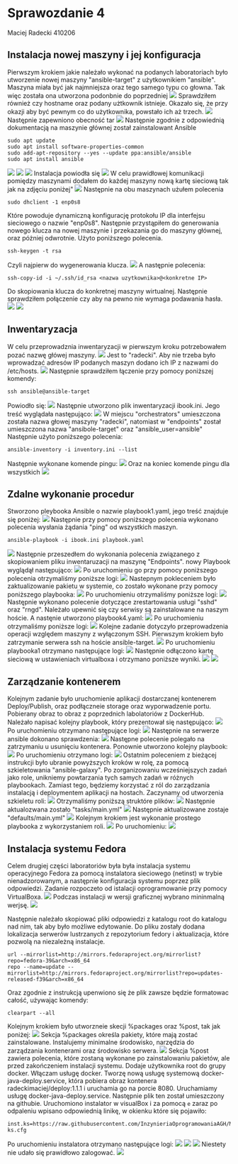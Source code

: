 # Sprawozdanie 4
Maciej Radecki 410206
## Instalacja nowej maszyny i jej konfiguracja
Pierwszym krokiem jakie należało wykonać na podanych laboratoriach było utworzenie nowej maszyny "ansible-target" z użytkownikiem "ansible". Maszyna miała być jak najmniejsza oraz tego samego typu co głowna. Tak więc została ona utworzona podonbnie do poprzedniej
![](../Screeny/4.1.1.1.png)
Sprawdziłem również czy hostname oraz podany użtkownik istnieje. Okazało się, że przy okazji aby być pewnym co do użytkownika, powstało ich aż trzech.
![](../Screeny/4.1.1.2.png)
Następnie zapewniono obecność tar
![](../Screeny/4.1.1.3.png)
Następnie zgodnie z odpowiednią dokumentacją na maszynie głównej został zainstalowant Ansible
```
sudo apt update
sudo apt install software-properties-common
sudo add-apt-repository --yes --update ppa:ansible/ansible
sudo apt install ansible
```
![](../Screeny/4.1.1.4.png)
![](../Screeny/4.1.1.5.png)
![](../Screeny/4.1.1.6.png)
Instalacja powiodła się 
![](../Screeny/4.1.1.7.png)
W celu prawidłowej komunikacji pomiędzy maszynami dodałem do każdej maszyny nową kartę sieciową tak jak na zdjęciu poniżej"
![](../Screeny/4.1.1.8.png)
Następnie na obu maszynach użułem polecenia 
```
sudo dhclient -1 enp0s8
```
Które powoduje dynamiczną konfigurację protokołu IP dla interfejsu sieciowego o nazwie "enp0s8". Następnie przystąpiłem do generowania nowego klucza na nowej maszynie i przekazania go do maszyny głównej, oraz póżniej odwrotnie. Użyto poniższego polecenia.
```
ssh-keygen -t rsa
```
Czyli najpierw do wygenerowania klucza.
![](../Screeny/4.1.1.9.png)
A następnie polecenia:
```
ssh-copy-id -i ~/.ssh/id_rsa <nazwa uzytkownika>@<konkretne IP>
```
Do skopiowania klucza do konkretnej maszyny wirtualnej. Następnie sprawdziłem połączenie czy aby na pewno nie wymaga podawania hasła.
![](../Screeny/4.1.1.10.png)
![](../Screeny/4.1.1.11.png)
## Inwentaryzacja
W celu przeprowadznia inwentaryzacji w pierwszym kroku potrzebowałem pozać nazwę główej maszyny. 
![](../Screeny/4.1.2.1.png)
Jest to "radecki". Aby nie trzeba było wprowadzać adresów IP podanych maszyn dodano ich IP z nazwami do /etc/hosts.
![](../Screeny/4.1.2.2.png)
Następnie sprawdziłem łączenie przy pomocy poniższej komendy:
```
ssh ansible@ansible-target
```
Powiodło się:
![](../Screeny/4.1.2.3.png)
Następnie utworzono plik inwentaryzacji ibook.ini. Jego treść wyglądała następująco:
![](../Screeny/4.1.2.4.png)
W miejscu "orchestrators" umieszczona została nazwa głowej maszyny "radecki", natomiast w "endpoints" został umieszczona nazwa "ansibole-target" oraz "ansible_user=ansible" Następnie użyto poniższego polecenia:
```
ansible-inventory -i inventory.ini --list
```
Następnie wykonane komende pingu:
![](../Screeny/4.1.2.5.png)
Oraz na koniec komende pingu dla wszystkich
![](../Screeny/4.1.2.6.png)
## Zdalne wykonanie procedur 
Stworzono pleybooka Ansible o nazwie playbook1.yaml, jego treść znajduje się poniżej:
![](../Screeny/4.1.3.1.png)
Następnie przy pomocy poniższego polecenia wykonano polecenia wysłania żądania "ping" od wszystkich maszyn.
```
ansible-playbook -i ibook.ini playbook.yaml
```
![](../Screeny/4.1.3.2.png)
Następnie przeszedłem do wykonania polecenia związanego z skopiowaniem pliku inwentaruzacji na maszynę "Endpoints". nowy Playbook wyglądął następująco:
![](../Screeny/4.1.3.3.png)
Po uruchomieniu go przy pomocy poniższego polecenia otrzymaliśmy poniższe logi:
![](../Screeny/4.1.3.4.png)
Nastepnym pokleceniem było zaktualizowanie pakietu w systemie, co zostało wykonane przy pomocy poniższego playbooka:
![](../Screeny/4.1.3.5.png)
Po uruchomieniu otrzymaliśmy poniższe logi:
![](../Screeny/4.1.3.6.png)
Następnie wykonano polecenie dotyczące zrestartowania usługi "sshd" oraz "rngd". Należało upewnić się czy serwisy są zainstalowane na naszym hoście. A nastęnie utworzono playbook4.yaml:
![](../Screeny/4.1.3.7.png)
Po uruchomieniu otrzymaliśmy poniższe logi:
![](../Screeny/4.1.3.8.png)
Kolejne zadanie dotyczyło przeprowadzenia operacji względem maszyny z wyłączonym SSH. Pierwszym krokiem było zatrzymanie serwera ssh na hoście ansible-target.
![](../Screeny/4.1.3.9.png)
Po uruchomieniu playbooka1 otrzymano następujące logi:
![](../Screeny/4.1.3.10.png)
Następnie odłączono kartę sieciową w ustawieniach virtualboxa i otrzymano poniższe wyniki.
![](../Screeny/4.1.3.11.png)
![](../Screeny/4.1.3.12.png)
## Zarządzanie kontenerem
Kolejnym zadanie było uruchomienie aplikacji dostarczanej kontenerem Deploy/Publish, oraz podłączneie storage oraz wyporwadzenie portu. Pobierany obraz to obraz z poprzednich labolatoriów z DockerHub. Należało napisać kolejny playbook, który prezentował się następująco:
![](../Screeny/4.1.4.1.png)
Po uruchomieniu otrzymano następujące logi:
![](../Screeny/4.1.4.2.png)
Następnie na serwerze ansible dokonano sprawdzenia:
![](../Screeny/4.1.4.3.png)
Następne polecenie polegało na zatrzymaniu u usunięciu kontenera. Ponownie utworzono kolejny playbook:
![](../Screeny/4.1.4.4.png)
Po uruchomieniu otrzymano logi:
![](../Screeny/4.1.4.5.png)
Ostatnim poleceniem z bieżącej instrukcji było ubranie powyższych kroków w rolę, za pomocą szkieletowania "ansible-galaxy". Po zorganizowaniu wcześniejszych zadań jako role, unikniemy powtarzania tych samych zadań w różnych playbookach. Zamiast tego, będziemy korzystać z ról do zarządzania instalacją i deploymentem aplikacji na hostach. Zaczynamy od utworzenia szkieletu roli:
![](../Screeny/4.1.4.6.png)
Otrzymaliśmy poniższą struktóre plików:
![](../Screeny/4.1.4.7.png)
Następnie aktualozwana zostało "tasks/main.yml"
![](../Screeny/4.1.4.8.png)
Następnie aktualizowane zostaje "defaults/main.yml"
![](../Screeny/4.1.4.9.png)
Kolejnym krokiem jest wykonanie prostego playbooka z wykorzystaniem roli.
![](../Screeny/4.1.4.10.png)
Po uruchomieniu:
![](../Screeny/4.1.4.11.png)
## Instalacja systemu Fedora
Celem drugiej części laboratoriów była była instalacja systemu operacyjnego Fedora za pomocą instalatora sieciowego (netinst) w trybie nienadzorowanym, a następnie konfiguracja systemu poprzez plik odpowiedzi.  Zadanie rozpoczeto od istalacji oprogramowanie przy pomocy VirtualBoxa.
![](../Screeny/4.1.5.1.png)
Podczas instalacji w wersji graficznej wybrano mininmalną werjsę.
![](../Screeny/4.1.5.2.png)

Następnie należało skopiować pliki odpowiedzi z katalogu root do katalogu nad nim, tak aby było możliwe edytowanie. Do pliku zostały dodana lokalizacja serwerów lustrzanych z repozytorium fedory i aktualizacja, które pozwolą na niezależną instalacje.

```
url --mirrorlist=http://mirrors.fedoraproject.org/mirrorlist?repo=fedora-39&arch=x86_64
repo --name=update --mirrorlist=http://mirrors.fedoraproject.org/mirrorlist?repo=updates-released-f39&arch=x86_64
```

Oraz zgodnie z instrukcją upenwiono się że plik zawsze będzie formatowac całość, używając komendy:
```
clearpart --all
```
Kolejnym krokiem było utworzneie skecji %packages oraz %post, tak jak poniżej:
![](../Screeny/4.1.5.3.png)
Sekcja %packages określa pakiety, które mają zostać zainstalowane. Instalujemy minimalne środowisko, narzędzia do zarządzania kontenerami oraz środowisko serwera.
![](../Screeny/4.1.5.4.png)
Sekcja %post zawiera polecenia, które zostaną wykonane po zainstalowaniu pakietów, ale przed zakończeniem instalacji systemu. Dodaje użytkownika root do grupy docker.
Włączam usługę docker. Tworzę nową usługę systemową docker-java-deploy.service, która pobiera obraz kontenera radeckimaciej/deploy:1.1.1 i uruchamia go na porcie 8080. Uruchamiamy usługę docker-java-deploy.service.
Następnie plik ten został umieszczony na githubie. Uruchomiono instalator w visualBox i za pomocą `e` zaraz po odpaleniu wpisano odpowiednią linikę, w okienku które się pojawiło:
```
inst.ks=https://raw.githubusercontent.com/InzynieriaOprogramowaniaAGH/MDO2024_INO/MR410206/INO/GCL2/MR410206/Sprawozdanie4/anaconda-ks.cfg
```
Po uruchomieniu instalatora otrzymano następujące logi:
![](../Screeny/4.1.5.5.png)
![](../Screeny/4.1.5.6.png)
![](../Screeny/4.1.5.7.png)
Niestety nie udało się prawidłowo zalogować.
![](../Screeny/4.1.5.8.png)
